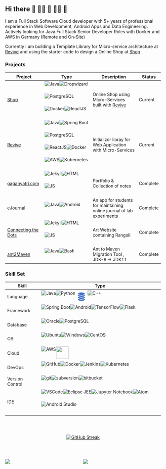 ## Hi there 👋 🙋‍♀️ 🧙 👩‍💻 🌈


I am a Full Stack Software Cloud developer with 5+ years of professional experience in Web Development, Android Apps and Data Engineering. Actively looking for Java Full Stack Senior Developer Roles with Docker and AWS in Germany (Remote and On-Site)

Currently I am building a Template Library for Micro-service architecture at [Revive](https://github.com/sachinsshetty/revive) and using the starter code to design a Online Shop at [Shop](https://github.com/slabstech/shop)

### Projects

| Project                                                                   | Type                                                                                                                                                                                                                                                                                                                                                                                                                                                                                                                                                                                                                                                                                                                                                                                                                                                                                              | Description                                                                                                  | Status   |
|---------------------------------------------------------------------------|---------------------------------------------------------------------------------------------------------------------------------------------------------------------------------------------------------------------------------------------------------------------------------------------------------------------------------------------------------------------------------------------------------------------------------------------------------------------------------------------------------------------------------------------------------------------------------------------------------------------------------------------------------------------------------------------------------------------------------------------------------------------------------------------------------------------------------------------------------------------------------------------------|--------------------------------------------------------------------------------------------------------------|----------|
| [Shop](https://github.com/slabstech/shop)                                 | <img height="40" align="left" src="https://cdn.jsdelivr.net/gh/devicons/devicon/icons/java/java-original-wordmark.svg" alt="Java" /> <img height="40" align="left" src="https://www.dropwizard.io/en/latest/_static/dropwizard-logo.svg" alt="Dropwizard" />  <img height="40" align="left" src="https://cdn.jsdelivr.net/gh/devicons/devicon/icons/postgresql/postgresql-plain.svg" alt="PostgreSQL" />   <img height="40" align="left" src="https://avatars.githubusercontent.com/u/7739233?s=200&v=4" alt="Docker" />  <img height="40" align="left" src="https://reactjs.org/icons/icon-512x512.png" alt="ReactJS" />                                                                                                                                                                                                                                                                         | Online Shop using Micro-Services built with <a  href="https://github.com/sachinsshetty/revive/"> Revive </a> | Current  |
| [Revive](https://github.com/sachinsshetty/revive)                         | <img height="40" align="left" src="https://cdn.jsdelivr.net/gh/devicons/devicon/icons/java/java-original-wordmark.svg" alt="Java" />  <img height="40" align="left" src="https://avatars.githubusercontent.com/u/317776?s=200&v=4" alt="Spring Boot" /> <img height="40" align="left" src="https://cdn.jsdelivr.net/gh/devicons/devicon/icons/postgresql/postgresql-plain.svg" alt="PostgreSQL" />  <img height="40" align="left" src="https://reactjs.org/icons/icon-512x512.png" alt="ReactJS" />  <img height="40" align="left" src="https://avatars.githubusercontent.com/u/7739233?s=200&v=4" alt="Docker" />  <img height="40" align="left" src="https://cdn.jsdelivr.net/gh/devicons/devicon/icons/amazonwebservices/amazonwebservices-plain-wordmark.svg" alt="AWS" /> <img height="40" align="left" src="https://avatars.githubusercontent.com/u/13629408?s=200&v=4" alt="Kubernetes" /> | Initializor libray for Web Application with Micro-Services                                                   | Current  |
| [gaganyatri.com](https://sachinsshetty.github.io/gaganyatri.com)          | <img height="40" align="left" src="https://avatars.githubusercontent.com/u/3083652?s=200&v=4" alt="Jekyll" />       <img height="40" align="left" src="https://cdn.jsdelivr.net/gh/devicons/devicon/icons/html5/html5-plain-wordmark.svg" alt="HTML" />  <img height="40" align="left" src="https://cdn.jsdelivr.net/gh/devicons/devicon/icons/javascript/javascript-plain.svg" alt="JS" />                                                                                                                                                                                                                                                                                                                                                                                                                                                                                                                                 | Portfolio & Collection of notes                                                                              | Complete |
| [eJournal](https://slabstech.github.io/ejournal/)                         | <img height="40" align="left" src="https://cdn.jsdelivr.net/gh/devicons/devicon/icons/java/java-original-wordmark.svg" alt="Java" />  <img height="40" align="left" src="https://cdn.jsdelivr.net/gh/devicons/devicon/icons/android/android-plain-wordmark.svg" alt="Android" />                                                                                                                                                                                                                                                                                                                                                                                                                                                                                                                                                                                                                  | An app for students for maintaining online journal of lab experiments                                        | Complete |
| [Connecting the Dots](https://github.com/slabstech/connectingthedots.com) | <img height="40" align="left" src="https://avatars.githubusercontent.com/u/3083652?s=200&v=4" alt="Jekyll" />       <img height="40" align="left" src="https://cdn.jsdelivr.net/gh/devicons/devicon/icons/html5/html5-plain-wordmark.svg" alt="HTML" />  <img height="40" align="left" src="https://cdn.jsdelivr.net/gh/devicons/devicon/icons/javascript/javascript-plain.svg" alt="JS" />                                                                                                                                                                                                                                                                                                                                                                                                                                                                                                       | Art Website containing Rangoli                                                                               | Complete |
| [ant2Maven](https://github.com/slabstech/ant2Maven)                       | <img height="40" align="left" src="https://cdn.jsdelivr.net/gh/devicons/devicon/icons/java/java-original-wordmark.svg" alt="Java" /> <img height="40" align="left" src="https://cdn.jsdelivr.net/gh/devicons/devicon/icons/bash/bash-plain.svg" alt="Bash" />                                                                                                                                                                                                                                                                                                                                                                                                                                                                                                                                                                                                                                     | Ant to Maven Migration Tool , JDK-8 -> JDK11                                                                 | Complete |


### Skill Set


| Skill           | Type                                                                                                                                                                                                                                                                                                                                                                                                                                                                                                                                                                                                                                                |
|-----------------|-----------------------------------------------------------------------------------------------------------------------------------------------------------------------------------------------------------------------------------------------------------------------------------------------------------------------------------------------------------------------------------------------------------------------------------------------------------------------------------------------------------------------------------------------------------------------------------------------------------------------------------------------------|
| Language        | <img height="40" align="left" src="https://cdn.jsdelivr.net/gh/devicons/devicon/icons/java/java-original-wordmark.svg" alt="Java" /> <img height="40" align="left" src="https://cdn.jsdelivr.net/gh/devicons/devicon/icons/python/python-original-wordmark.svg" alt="Python" /> <img height="40" align="left" src="https://raw.githubusercontent.com/github/explore/80688e429a7d4ef2fca1e82350fe8e3517d3494d/topics/sql/sql.png" alt="SQL" /> <img height="40" align="left" src="https://cdn.jsdelivr.net/gh/devicons/devicon/icons/cplusplus/cplusplus-original.svg" alt="C++" />                                                                  |
| Framework       | <img height="40" align="left" src="https://avatars.githubusercontent.com/u/317776?s=200&v=4" alt="Spring Boot" />  <img height="40" align="left" src="https://cdn.jsdelivr.net/gh/devicons/devicon/icons/android/android-plain-wordmark.svg" alt="Android" /> <img height="40" align="left" src="https://avatars.githubusercontent.com/u/15658638?s=200&v=4" alt="TensorFlow" />  <img height="40" align="left" src="https://flask.palletsprojects.com/en/2.1.x/_static/flask-icon.png" alt="Flask" />                                                                                                                                              |
| Database        | <img height="40" align="left" src="https://avatars.githubusercontent.com/u/4430336?s=200&v=4" alt="Oracle" />  <img height="40" align="left" src="https://cdn.jsdelivr.net/gh/devicons/devicon/icons/postgresql/postgresql-plain.svg" alt="PostgreSQL" />                                                                                                                                                                                                                                                                                                                                                                                           |
| OS              | <img height="40" align="left" src="https://cdn.jsdelivr.net/gh/devicons/devicon/icons/ubuntu/ubuntu-plain.svg" alt="Ubuntu" /> <img height="40" align="left" src="https://avatars.githubusercontent.com/u/6154722?s=200&v=4" alt="Windows" />  <img height="40" align="left" src="https://avatars.githubusercontent.com/u/79192?s=200&v=4" alt="CentOS" />                                                                                                                                                                                                                                                                                          |
| Cloud           | <img height="40" align="left" src="https://cdn.jsdelivr.net/gh/devicons/devicon/icons/amazonwebservices/amazonwebservices-plain-wordmark.svg" alt="AWS" />  <img src="https://cdn.jsdelivr.net/gh/devicons/devicon/icons/azure/azure-plain-wordmark.svg" height="40" width="40">                                                                                                                                                                                                                                                                                                                                                                    | 
| DevOps          | <img height="40" align="left" src="https://cdn.jsdelivr.net/gh/devicons/devicon/icons/github/github-original.svg" alt="GitHub" />     <img height="40" align="left" src="https://cdn.jsdelivr.net/gh/devicons/devicon/icons/docker/docker-original-wordmark.svg" alt="Docker" /> <img height="40" align="left" src="https://avatars.githubusercontent.com/u/107424?s=200&v=4" alt="Jenkins" />     <img height="40" align="left" src="https://cdn.jsdelivr.net/gh/devicons/devicon/icons/kubernetes/kubernetes-plain-wordmark.svg" alt="Kubernetes" />                                                                                              |
| Version Control | <img height="40" align="left" src="https://avatars.githubusercontent.com/u/18133?s=200&v=4" alt="git" />  <img height="40" align="left" src="https://subversion.apache.org/icon.png" alt="subversion" /> <img height="40" align="left" src="https://wac-cdn.atlassian.com/assets/img/favicons/bitbucket/favicon-16x16.png" alt="bitbucket" />                                                                                                                                                                                                                                                                                                       |
| IDE             | <img height="40" align="left" src="https://code.visualstudio.com/favicon.ico" alt="VSCode" />  <img height="40" align="left" src="https://avatars.githubusercontent.com/u/56974?s=200&v=4" alt="Eclipse JEE" /> <img height="40" align="left" src="https://cdn.jsdelivr.net/gh/devicons/devicon/icons/jupyter/jupyter-original-wordmark.svg" alt="Jupyter Notebook" /> <img height="40" align="left" src="https://cdn.jsdelivr.net/gh/devicons/devicon/icons/atom/atom-original.svg" alt="Atom" /> <img height="40" align="left" src="https://cdn.jsdelivr.net/gh/devicons/devicon/icons/androidstudio/androidstudio-plain-wordmark.svg" alt="Android Studio" /> | |

<br/><br/>
<div align='center'>

[![GitHub Streak](https://github-readme-streak-stats.herokuapp.com/?user=sachinsshetty&theme=gruvbox)](https://git.io/streak-stats)

</div>

<br/><br/>

<div align="center">
 <img height="170" align="left" src="https://github-readme-stats.vercel.app/api?username=sachinsshetty&count_private=true&include_all_commits=true&theme=onedark" />


 <img src="https://github-readme-stats.vercel.app/api/top-langs/?username=sachinsshetty&layout=compact&theme=onedark&count_private=false" >
</div>
